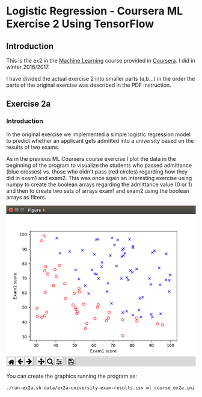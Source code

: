 # Logistic Regression - Coursera ML Exercise 2 Using TensorFlow

## Introduction

This is the ex2 in the [Machine Learning](https://www.coursera.org/learn/machine-learning) course provided in [Coursera](https://www.coursera.org). I did in winter 2016/2017. 

I have divided the actual exercise 2 into smaller parts (a,b...) in the order the parts of the original exercise was described in the PDF instruction.

## Exercise 2a

### Introduction

In the original exercise we implemented a simple logistic regression model to predict whether an applicant gets admitted into a university based on the results of two exams.

As in the previous ML Coursera course exercise I plot the data in the beginning of the program to visualize the students who passed admittance (blue crosses) vs. those who didn't pass (red circles) regarding how they did in exam1 and exam2. This was once again an interesting exercise using numpy to create the boolean arrays regarding the admittance value (0 or 1) and then to create two sets of arrays exam1 and exam2 using the boolean arrays as filters. 

![ex2 plot](images/ex2a-university-admittance-plot-python.png "ex2 plot")

You can create the graphics running the program as:

```bash
./run-ex2a.sh data/ex2a-university-exam-results.csv ml_course_ex2a.ini true
```


